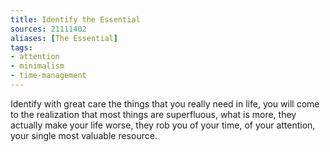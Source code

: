 ```yaml
---
title: Identify the Essential
sources: 21111402
aliases: [The Essential]
tags: 
- attention
- minimalism
- time-management 
---
```


Identify with great care the things that you really need in life, you will come to the realization that most things are superfluous, what is more, they actually make your life worse, they rob you of your time, of your attention, your single most valuable resource.